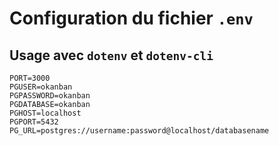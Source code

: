 # Configuration du fichier `.env`

## Usage avec `dotenv` et `dotenv-cli`

```env
PORT=3000
PGUSER=okanban
PGPASSWORD=okanban
PGDATABASE=okanban
PGHOST=localhost
PGPORT=5432
PG_URL=postgres://username:password@localhost/databasename
```
